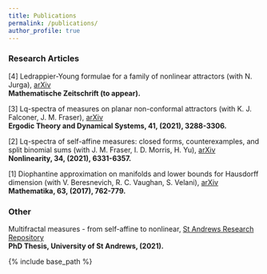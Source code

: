 ```yaml
---
title: Publications
permalink: /publications/
author_profile: true
---
```


### Research Articles
[4] Ledrappier-Young formulae for a family of nonlinear attractors (with N. Jurga), [arXiv](https://arxiv.org/abs/2012.03314)  
**Mathematische Zeitschrift (to appear).**

[3] Lq-spectra of measures on planar non-conformal attractors (with K. J. Falconer, J. M. Fraser), [arXiv](https://arxiv.org/abs/2005.09361)  
**Ergodic Theory and Dynamical Systems, 41, (2021), 3288-3306.**

[2] Lq-spectra of self-affine measures: closed forms, counterexamples, and split binomial sums (with J. M. Fraser, I. D. Morris, H. Yu), [arXiv](https://arxiv.org/abs/1811.03400)  
**Nonlinearity, 34, (2021), 6331-6357.**

[1] Diophantine approximation on manifolds and lower bounds for Hausdorff dimension (with V. Beresnevich, R. C. Vaughan, S. Velani), [arXiv](https://arxiv.org/abs/1712.03761)  
**Mathematika, 63, (2017), 762-779.**

### Other

Multifractal measures - from self-affine to nonlinear, [St Andrews Research Repository](https://research-repository.st-andrews.ac.uk/handle/10023/23786)  
**PhD Thesis, University of St Andrews, (2021).**

{% include base_path %}


